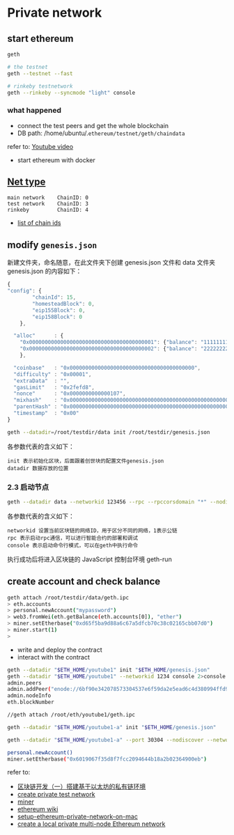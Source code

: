 # Private network

## start ethereum

```sh
geth

# the testnet
geth --testnet --fast

# rinkeby testnetwork
geth --rinkeby --syncmode "light" console
```

### what happened

- connect the test peers and get the whole blockchain
- DB path: /home/ubuntu/.`ethereum/testnet/geth/chaindata`

refer to: [Youtube video](https://www.youtube.com/watch?v=OTck7SLXTHY9)

- start ethereum with docker

## [Net type](https://github.com/ethereum/go-ethereum)

    main network    ChainID: 0
    test network    ChainID: 3
    rinkeby         ChainID: 4

- [list of chain ids](https://github.com/ethereum/EIPs/blob/master/EIPS/eip-155.md)

## modify `genesis.json`

新建文件夹，命名随意，在此文件夹下创建 genesis.json 文件和 data 文件夹
genesis.json 的内容如下：

```js
{
"config": {
        "chainId": 15,
        "homesteadBlock": 0,
        "eip155Block": 0,
        "eip158Block": 0
    },

  "alloc"      : {
    "0x0000000000000000000000000000000000000001": {"balance": "111111111"},
    "0x0000000000000000000000000000000000000002": {"balance": "222222222"}
    },

  "coinbase"   : "0x0000000000000000000000000000000000000000",
  "difficulty" : "0x00001",
  "extraData"  : "",
  "gasLimit"   : "0x2fefd8",
  "nonce"      : "0x0000000000000107",
  "mixhash"    : "0x0000000000000000000000000000000000000000000000000000000000000000",
  "parentHash" : "0x0000000000000000000000000000000000000000000000000000000000000000",
  "timestamp"  : "0x00"
}
```

```sh
geth --datadir=/root/testdir/data init /root/testdir/genesis.json
```

各参数代表的含义如下：

    init 表示初始化区块，后面跟着创世块的配置文件genesis.json
    datadir 数据存放的位置

### 2.3 启动节点

```sh
geth --datadir data --networkid 123456 --rpc --rpccorsdomain "*" --nodiscover console
```

各参数代表的含义如下：

    networkid 设置当前区块链的网络ID，用于区分不同的网络，1表示公链
    rpc 表示启动rpc通信，可以进行智能合约的部署和调试
    console 表示启动命令行模式，可以在geth中执行命令

执行成功后将进入区块链的 JavaScript 控制台环境
geth-run

## create account and check balance

```sh
geth attach /root/testdir/data/geth.ipc
> eth.accounts
> personal.newAccount("mypassword")
> web3.fromWei(eth.getBalance(eth.accounts[0]), "ether")
> miner.setEtherbase("0xd65f5ba9d88a6c67a5dfcb70c38c02165cbb07d0")
> miner.start(1)
>
```

- write and deploy the contract
- interact with the contract

```sh
geth --datadir "$ETH_HOME/youtube1" init "$ETH_HOME/genesis.json"
geth --datadir "$ETH_HOME/youtube1" --networkid 1234 console 2>console.log
admin.peers
admin.addPeer("enode://6bf90e342078573304537e6f59da2e5ead6c4d380994ffd98bd425a80853ef18bb0944c18200553568ade6cb4c47f0f2efbaf4991ac165733b9dfd21a0a0c1fb@[::]:30304?discport=0")
admin.nodeInfo
eth.blockNumber

//geth attach /root/eth/youtube1/geth.ipc

geth --datadir "$ETH_HOME/youtube1-a" init "$ETH_HOME/genesis.json"

geth --datadir "$ETH_HOME/youtube1-a" --port 30304 --nodiscover --networkid 1234  console 2>console.log

personal.newAccount()
miner.setEtherbase("0x6019067f35d8f7fcc2094644b18a2b02364900eb")
```

refer to:

- [区块链开发（一）搭建基于以太坊的私有链环境](http://blog.csdn.net/sportshark/article/details/51855007)
- [create private test network](https://omarmetwally.blog/2017/07/25/how-to-create-a-private-ethereum-network/)
- [miner](https://github.com/ethereum-mining/ethminer)
- [ethereum wiki](https://github.com/ethereum/wiki/wiki)
- [setup-ethereum-private-network-on-mac](https://yushuangqi.com/blog/2017/setup-ethereum-private-network-on-mac.html)
- [create a local private multi-node Ethereum network](https://www.youtube.com/watch?v=49KK8MbMggQ&t=1581s)
